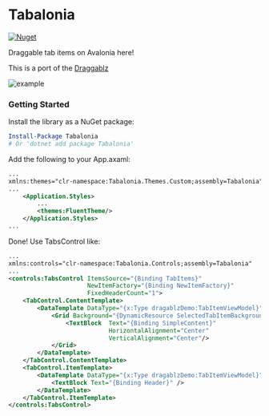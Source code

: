 # Tabalonia

[![Nuget](https://img.shields.io/nuget/v/Tabalonia?label=Tabalonia)](https://www.nuget.org/packages/Tabalonia)

Draggable tab items on Avalonia here!

This is a port of the [Draggablz](https://github.com/ButchersBoy/Dragablz)

![example](https://github.com/egorozh/Tabalonia/blob/master/workflows/demo.gif "Example application")

### Getting Started

Install the library as a NuGet package:

```powershell
Install-Package Tabalonia
# Or 'dotnet add package Tabalonia'
```

Add the following to your App.axaml:
```xml
...
xmlns:themes="clr-namespace:Tabalonia.Themes.Custom;assembly=Tabalonia"
...
    <Application.Styles>
        ...
        <themes:FluentTheme/>
    </Application.Styles>
...
```

Done! Use TabsControl like: 
```xml
...
xmlns:controls="clr-namespace:Tabalonia.Controls;assembly=Tabalonia"
...
<controls:TabsControl ItemsSource="{Binding TabItems}"
                      NewItemFactory="{Binding NewItemFactory}"
                      FixedHeaderCount="1">
    <TabControl.ContentTemplate>
        <DataTemplate DataType="{x:Type dragablzDemo:TabItemViewModel}">
            <Grid Background="{DynamicResource SelectedTabItemBackgroundBrush}">
                <TextBlock  Text="{Binding SimpleContent}"
                            HorizontalAlignment="Center"
                            VerticalAlignment="Center"/>
            </Grid>
        </DataTemplate>
    </TabControl.ContentTemplate>
    <TabControl.ItemTemplate>
        <DataTemplate DataType="{x:Type dragablzDemo:TabItemViewModel}">
            <TextBlock Text="{Binding Header}" />
        </DataTemplate>
    </TabControl.ItemTemplate>
</controls:TabsControl>
```
